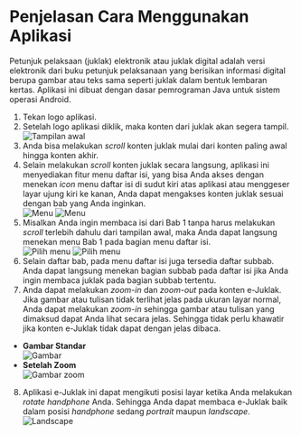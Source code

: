 # Penjelasan Cara Menggunakan Aplikasi

Petunjuk pelaksaan (juklak) elektronik atau juklak digital adalah versi elektronik dari buku petunjuk pelaksanaan  yang berisikan informasi digital berupa gambar atau teks sama seperti  juklak dalam bentuk lembaran kertas. Aplikasi ini dibuat dengan dasar pemrograman Java untuk sistem operasi Android.

1. Tekan logo aplikasi.
2. Setelah logo aplikasi diklik, maka konten dari juklak akan segera tampil.  
  ![Tampilan awal](images/manual_1.png "Tampilan awal")
3. Anda bisa melakukan *scroll* konten juklak mulai dari konten paling awal hingga konten akhir.
4. Selain melakukan *scroll* konten juklak secara langsung, aplikasi ini menyediakan fitur menu daftar isi, yang bisa Anda akses dengan menekan *icon* menu daftar isi di sudut kiri atas aplikasi atau menggeser layar ujung kiri ke kanan, Anda dapat mengakses konten juklak sesuai dengan bab yang Anda inginkan.  
  ![Menu](images/manual_2.png "Menu")
  ![Menu](images/manual_3.png "Menu")
5. Misalkan Anda ingin membaca isi dari Bab 1 tanpa harus melakukan *scroll* terlebih dahulu dari tampilan awal, maka Anda dapat langsung menekan menu Bab 1 pada bagian menu daftar isi.  
  ![Pilih menu](images/manual_8.png "Pilih menu")
  ![Pilih menu](images/manual_4.png "Pilih menu")
6. Selain daftar bab, pada menu daftar isi juga tersedia daftar subbab. Anda dapat langsung menekan bagian subbab pada daftar isi jika Anda ingin membaca juklak pada bagian subbab tertentu.
7. Anda dapat melakukan *zoom-in* dan  *zoom-out* pada konten e-Juklak. Jika  gambar atau tulisan tidak terlihat jelas pada ukuran layar normal,  Anda dapat melakukan *zoom-in* sehingga gambar atau tulisan yang dimaksud dapat Anda lihat secara jelas. Sehingga tidak perlu khawatir jika konten e-Juklak tidak dapat dengan jelas dibaca.  
  - **Gambar Standar**  
    ![Gambar](images/manual_5.png "Gambar")
  - **Setelah Zoom**  
    ![Gambar zoom](images/manual_6.png "Gambar zoom")
8. Aplikasi e-Juklak ini dapat mengikuti posisi layar ketika Anda melakukan *rotate handphone* Anda. Sehingga Anda dapat membaca e-Juklak baik dalam posisi *handphone* sedang *portrait* maupun *landscape*.  
  ![Landscape](images/manual_7.png "Landscape")

